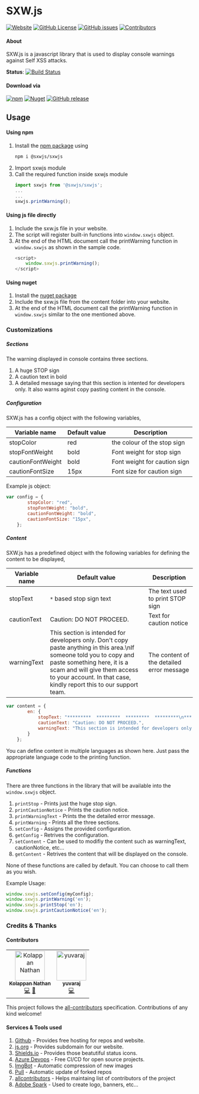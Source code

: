 # SXW.js
[![Website](https://img.shields.io/badge/website-sxw.js.org-blue.svg?style=flat-square&logo=mozilla%20firefox)](https://sxw.js.org/)
[![GitHub License](https://img.shields.io/github/license/sxwjs/sxwjs.svg?style=flat-square)](#)
[![GitHub issues](https://img.shields.io/github/issues-raw/sxwjs/sxwjs.svg?style=flat-square)](#)
[![Contributors](https://img.shields.io/badge/all_contributors-2-orange.svg?style=flat-square)](#contributors)

#### About
SXW.js is a javascript library that is used to display console warnings against Self XSS attacks.

**Status**: [![Build Status](https://img.shields.io/azure-devops/build/sxw-js/sxw-js/3.svg?label=build&style=flat-square)](https://dev.azure.com/sxw-js/sxw-js/_build/latest?definitionId=1&branchName=master)

#### Download via
[![npm](https://img.shields.io/npm/v/@sxwjs/sxwjs.svg?style=flat-square&logo=npm)](https://www.npmjs.com/package/@sxwjs/sxwjs)
[![Nuget](https://img.shields.io/nuget/v/sxw.js.svg?style=flat-square&logo=nuget)](https://www.nuget.org/packages/sxw.js/)
[![GitHub release](https://img.shields.io/github/release/sxwjs/sxwjs.svg?style=flat-square&logo=github)](https://github.com/sxwjs/sxwjs/releases)

## Usage

#### Using npm
 1. Install the [npm package](https://www.npmjs.com/package/@sxwjs/sxwjs) using
    ```bash
    npm i @sxwjs/sxwjs
    ```
 2. Import sxwjs module
 3. Call the required function inside sxwjs module
    ```typescript
    import sxwjs from '@sxwjs/sxwjs';
    ...
    ...
    sxwjs.printWarning();
    ```

#### Using js file directly

 1. Include the sxw.js file in your website.
 2. The script will register built-in functions into `window.sxwjs` object.
 3. At the end of the HTML document call the printWarning function in `window.sxwjs` as shown in the sample code.
    ```javascript
    <script>
        window.sxwjs.printWarning();
    </script>
    ```

#### Using nuget
 1. Install the [nuget package](https://www.nuget.org/packages/sxw.js/)
 2. Include the sxw.js file from the content folder into your website.
 3. At the end of the HTML document call the printWarning function in `window.sxwjs` similar to the one mentioned above.


### Customizations

##### Sections
The warning displayed in console contains three sections.
 1. A huge STOP sign
 2. A caution text in bold
 3. A detailed message saying that this section is intented for developers only. It also warns aginst copy pasting content in the console.

##### Configuration
SXW.js has a config object with the following variables,

Variable name | Default value | Description
------------ | ------------- | ---------
stopColor | red | the colour of the stop sign
stopFontWeight | bold | Font weight for stop sign
cautionFontWeight | bold | Font weight for caution sign
cautionFontSize | 15px | Font size for caution sign

Example js object:

````js
var config = {
        stopColor: "red",
        stopFontWeight: "bold",
        cautionFontWeight: "bold",
        cautionFontSize: "15px",
    };
````

##### Content

SXW.js has a predefined object with the following variables for defining the content to be displayed,

Variable name | Default value | Description
------------ | ------------- | ---------
stopText | `*` based stop sign text | The text used to print STOP sign
cautionText | Caution: DO NOT PROCEED. | Text for caution notice
warningText | This section is intended for developers only. Don't copy paste anything in this area.\nIf someone told you to copy and paste something here, it is a scam and will give them access to your account. In that case, kindly report this to our support team. | The content of the detailed error message

````js
var content = {
        en: {
            stopText: "*********  *********  *********  *********\n***           ***     ***   ***  ***   ***\n***           ***     ***   ***  ***   ***\n*********     ***     ***   ***  *********\n      ***     ***     ***   ***  ***\n      ***     ***     ***   ***  ***\n*********     ***     *********  ***",
            cautionText: "Caution: DO NOT PROCEED.",
            warningText: "This section is intended for developers only. Don't copy paste anything in this area.\nIf someone told you to copy and paste something here, it is a scam and will give them access to your account. In that case, kindly report this to our support team."
        }
    };
````

You can define content in multiple languages as shown here. Just pass the appropriate language code to the printing function.

##### Functions

There are three functions in the library that will be available into the `window.sxwjs` object.

 1. `printStop` - Prints just the huge stop sign.
 2. `printCautionNotice` - Prints the caution notice.
 3. `printWarningText` - Prints the the detailed error message.
 4. `printWarning` - Prints all the three sections.
 5. `setConfig` - Assigns the provided configuration.
 6. `getConfig` - Retrives the configuration.
 7. `setContent` - Can be used to modifiy the content such as warningText, cautionNotice, etc...
 8. `getContent` - Retrives the content that will be displayed on the console.

None of these functions are called by default. You can choose to call them as you wish.

Example Usage:

````js
window.sxwjs.setConfig(myConfig);
window.sxwjs.printWarning('en');
window.sxwjs.printStop('en');
window.sxwjs.printCautionNotice('en');
````

### Credits & Thanks

#### Contributors

<!-- ALL-CONTRIBUTORS-LIST:START - Do not remove or modify this section -->
<!-- prettier-ignore -->
<table><tr><td align="center"><a href="https://kolappannathan.github.io/"><img src="https://avatars2.githubusercontent.com/u/8157105?v=4" width="80px;" alt="Kolappan Nathan"/><br /><sub><b>Kolappan Nathan</b></sub></a><br /><a href="https://github.com/sxwjs/sxwjs/commits?author=kolappannathan" title="Code">💻</a> <a href="#maintenance-kolappannathan" title="Maintenance">🚧</a></td><td align="center"><a href="https://www.linkedin.com/in/shivarajnaidu"><img src="https://avatars1.githubusercontent.com/u/12374494?v=4" width="80px;" alt="yuvaraj"/><br /><sub><b>yuvaraj</b></sub></a><br /><a href="https://github.com/sxwjs/sxwjs/commits?author=shivarajnaidu" title="Code">💻</a></td></tr></table>

<!-- ALL-CONTRIBUTORS-LIST:END -->

This project follows the [all-contributors](https://github.com/all-contributors/all-contributors) specification. Contributions of any kind welcome!

#### Services & Tools used

1. [Github](https://github.com) - Provides free hosting for repos and website.
2. [js.org](https://js.org) - Provides subdomain for our website.
3. [Shields.io](https://shields.io) - Provides those beatutiful status icons.
4. [Azure Devops](https://dev.azure.com/sxw-js/sxw-js) - Free CI/CD for open source projects.
5. [ImgBot](https://imgbot.net) - Automatic compression of new images
6. [Pull](https://probot.github.io/apps/pull) - Automatic update of forked repos
7. [allcontributors](https://allcontributors.org) - Helps maintaing list of contributors of the project
8. [Adobe Spark](https://spark.adobe.com) - Used to create logo, banners, etc...

